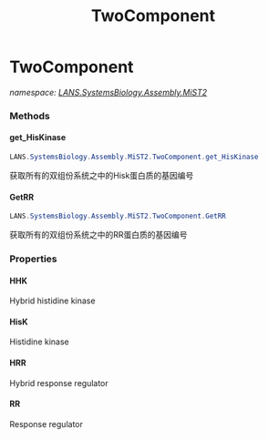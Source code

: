 ﻿---
title: TwoComponent
---

# TwoComponent
_namespace: [LANS.SystemsBiology.Assembly.MiST2](N-LANS.SystemsBiology.Assembly.MiST2.html)_



### Methods

#### get_HisKinase
```csharp
LANS.SystemsBiology.Assembly.MiST2.TwoComponent.get_HisKinase
```
获取所有的双组份系统之中的Hisk蛋白质的基因编号

#### GetRR
```csharp
LANS.SystemsBiology.Assembly.MiST2.TwoComponent.GetRR
```
获取所有的双组份系统之中的RR蛋白质的基因编号



### Properties

#### HHK
Hybrid histidine kinase
#### HisK
Histidine kinase
#### HRR
Hybrid response regulator
#### RR
Response regulator


